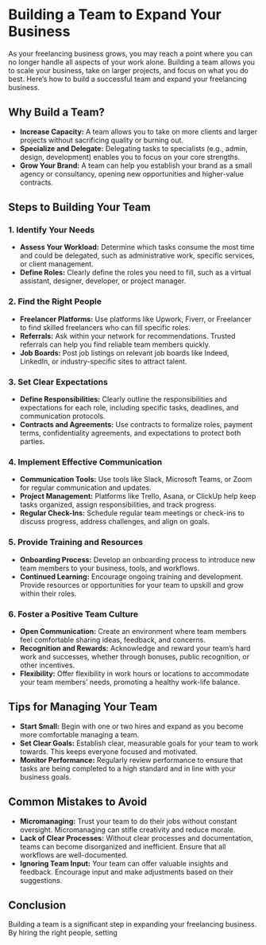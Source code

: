 # Building a Team to Expand Your Business

As your freelancing business grows, you may reach a point where you can no longer handle all aspects of your work alone. Building a team allows you to scale your business, take on larger projects, and focus on what you do best. Here’s how to build a successful team and expand your freelancing business.

## Why Build a Team?

- **Increase Capacity:** A team allows you to take on more clients and larger projects without sacrificing quality or burning out.
- **Specialize and Delegate:** Delegating tasks to specialists (e.g., admin, design, development) enables you to focus on your core strengths.
- **Grow Your Brand:** A team can help you establish your brand as a small agency or consultancy, opening new opportunities and higher-value contracts.

## Steps to Building Your Team

### 1. **Identify Your Needs**

- **Assess Your Workload:** Determine which tasks consume the most time and could be delegated, such as administrative work, specific services, or client management.
- **Define Roles:** Clearly define the roles you need to fill, such as a virtual assistant, designer, developer, or project manager.

### 2. **Find the Right People**

- **Freelancer Platforms:** Use platforms like Upwork, Fiverr, or Freelancer to find skilled freelancers who can fill specific roles.
- **Referrals:** Ask within your network for recommendations. Trusted referrals can help you find reliable team members quickly.
- **Job Boards:** Post job listings on relevant job boards like Indeed, LinkedIn, or industry-specific sites to attract talent.

### 3. **Set Clear Expectations**

- **Define Responsibilities:** Clearly outline the responsibilities and expectations for each role, including specific tasks, deadlines, and communication protocols.
- **Contracts and Agreements:** Use contracts to formalize roles, payment terms, confidentiality agreements, and expectations to protect both parties.

### 4. **Implement Effective Communication**

- **Communication Tools:** Use tools like Slack, Microsoft Teams, or Zoom for regular communication and updates.
- **Project Management:** Platforms like Trello, Asana, or ClickUp help keep tasks organized, assign responsibilities, and track progress.
- **Regular Check-Ins:** Schedule regular team meetings or check-ins to discuss progress, address challenges, and align on goals.

### 5. **Provide Training and Resources**

- **Onboarding Process:** Develop an onboarding process to introduce new team members to your business, tools, and workflows.
- **Continued Learning:** Encourage ongoing training and development. Provide resources or opportunities for your team to upskill and grow within their roles.

### 6. **Foster a Positive Team Culture**

- **Open Communication:** Create an environment where team members feel comfortable sharing ideas, feedback, and concerns.
- **Recognition and Rewards:** Acknowledge and reward your team’s hard work and successes, whether through bonuses, public recognition, or other incentives.
- **Flexibility:** Offer flexibility in work hours or locations to accommodate your team members’ needs, promoting a healthy work-life balance.

## Tips for Managing Your Team

- **Start Small:** Begin with one or two hires and expand as you become more comfortable managing a team.
- **Set Clear Goals:** Establish clear, measurable goals for your team to work towards. This keeps everyone focused and motivated.
- **Monitor Performance:** Regularly review performance to ensure that tasks are being completed to a high standard and in line with your business goals.

## Common Mistakes to Avoid

- **Micromanaging:** Trust your team to do their jobs without constant oversight. Micromanaging can stifle creativity and reduce morale.
- **Lack of Clear Processes:** Without clear processes and documentation, teams can become disorganized and inefficient. Ensure that all workflows are well-documented.
- **Ignoring Team Input:** Your team can offer valuable insights and feedback. Encourage input and make adjustments based on their suggestions.

## Conclusion

Building a team is a significant step in expanding your freelancing business. By hiring the right people, setting

